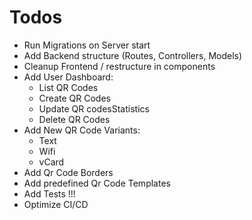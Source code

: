 # Todos

- Run Migrations on Server start
- Add Backend structure (Routes, Controllers, Models)
- Cleanup Frontend / restructure in components
- Add User Dashboard:
  - List QR Codes
  - Create QR Codes
  - Update QR codesStatistics
  - Delete QR Codes
- Add New QR Code Variants:
  - Text
  - Wifi
  - vCard
- Add Qr Code Borders
- Add predefined Qr Code Templates
- Add Tests !!!
- Optimize CI/CD
